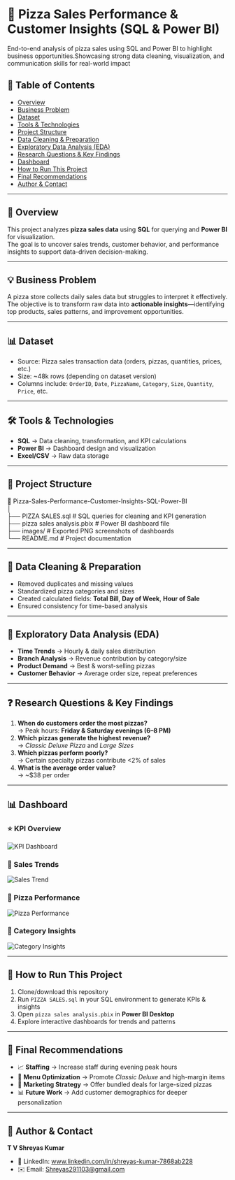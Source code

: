 # 🍕 Pizza Sales Performance & Customer Insights (SQL & Power BI)
End-to-end analysis of pizza sales using SQL and Power BI to highlight business opportunities.Showcasing strong data cleaning, visualization, and communication skills for real-world impact

## 📌 Table of Contents  
- [Overview](#-overview)  
- [Business Problem](#-business-problem)  
- [Dataset](#-dataset)  
- [Tools & Technologies](#-tools--technologies)  
- [Project Structure](#-project-structure)  
- [Data Cleaning & Preparation](#-data-cleaning--preparation)  
- [Exploratory Data Analysis (EDA)](#-exploratory-data-analysis-eda)  
- [Research Questions & Key Findings](#-research-questions--key-findings)  
- [Dashboard](#-dashboard)  
- [How to Run This Project](#-how-to-run-this-project)  
- [Final Recommendations](#-final-recommendations)  
- [Author & Contact](#-author--contact)  

---

## 📌 Overview  
This project analyzes **pizza sales data** using **SQL** for querying and **Power BI** for visualization.  
The goal is to uncover sales trends, customer behavior, and performance insights to support data-driven decision-making.  

---

## 💡 Business Problem  
A pizza store collects daily sales data but struggles to interpret it effectively.  
The objective is to transform raw data into **actionable insights**—identifying top products, sales patterns, and improvement opportunities.  

---

## 📊 Dataset  
- Source: Pizza sales transaction data (orders, pizzas, quantities, prices, etc.)  
- Size: ~48k rows (depending on dataset version)  
- Columns include: `OrderID`, `Date`, `PizzaName`, `Category`, `Size`, `Quantity`, `Price`, etc.  

---

## 🛠 Tools & Technologies  
- **SQL** → Data cleaning, transformation, and KPI calculations  
- **Power BI** → Dashboard design and visualization  
- **Excel/CSV** → Raw data storage  

---

## 📂 Project Structure  
📁 Pizza-Sales-Performance-Customer-Insights-SQL-Power-BI  
│  
├── PIZZA SALES.sql               # SQL queries for cleaning and KPI generation  
├── pizza sales analysis.pbix     # Power BI dashboard file  
├── images/                       # Exported PNG screenshots of dashboards  
└── README.md                     # Project documentation  

---

## 🧹 Data Cleaning & Preparation  
- Removed duplicates and missing values  
- Standardized pizza categories and sizes  
- Created calculated fields: **Total Bill**, **Day of Week**, **Hour of Sale**  
- Ensured consistency for time-based analysis  

---

## 🔎 Exploratory Data Analysis (EDA)  
- **Time Trends** → Hourly & daily sales distribution  
- **Branch Analysis** → Revenue contribution by category/size  
- **Product Demand** → Best & worst-selling pizzas  
- **Customer Behavior** → Average order size, repeat preferences  

---

## ❓ Research Questions & Key Findings  
1. **When do customers order the most pizzas?**  
   → Peak hours: **Friday & Saturday evenings (6–8 PM)**  
2. **Which pizzas generate the highest revenue?**  
   → *Classic Deluxe Pizza* and *Large Sizes*  
3. **Which pizzas perform poorly?**  
   → Certain specialty pizzas contribute <2% of sales  
4. **What is the average order value?**  
   → ~$38 per order  

---

## 📊 Dashboard 
  

### ⭐ KPI Overview  
![KPI Dashboard](images/kpi_dashboard.png)  

### 📅 Sales Trends  
![Sales Trend](images/sales_trend.png)  

### 🍕 Pizza Performance  
![Pizza Performance](images/pizza_performance.png)  

### 📂 Category Insights  
![Category Insights](images/category_insights.png)  

---

## 🚀 How to Run This Project  
1. Clone/download this repository  
2. Run `PIZZA SALES.sql` in your SQL environment to generate KPIs & insights  
3. Open `pizza sales analysis.pbix` in **Power BI Desktop**  
4. Explore interactive dashboards for trends and patterns  

---

## 📝 Final Recommendations  
- 📈 **Staffing** → Increase staff during evening peak hours  
- 🍴 **Menu Optimization** → Promote *Classic Deluxe* and high-margin items  
- 🎁 **Marketing Strategy** → Offer bundled deals for large-sized pizzas  
- 📊 **Future Work** → Add customer demographics for deeper personalization  

---

## 👤 Author & Contact  
**T V Shreyas Kumar**  
- 💼 LinkedIn: www.linkedin.com/in/shreyas-kumar-7868ab228
- ✉️ Email: Shreyas291103@gmail.com
